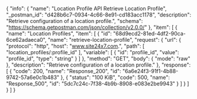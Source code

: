 {
  "info": {
    "name": "Location Profile API Retrieve Location Profile",
    "_postman_id": "d428b6c7-0934-4c66-8e91-cd183acc1178",
    "description": "Retrieve configuration of a location profile.",
    "schema": "https://schema.getpostman.com/json/collection/v2.0.0/"
  },
  "item": [
    {
      "name": "Location Profiles",
      "item": [
        {
          "id": "68d9ecd2-81ed-4df2-90ca-6ce62adaeca0",
          "name": "retrieve-location-profile",
          "request": {
            "url": {
              "protocol": "http",
              "host": "www.site24x7.com.",
              "path": [
                "location_profiles/:profile_id"
              ],
              "variable": [
                {
                  "id": "profile_id",
                  "value": "profile_id",
                  "type": "string"
                }
              ]
            },
            "method": "GET",
            "body": {
              "mode": "raw"
            },
            "description": "Retrieve configuration of a location profile."
          },
          "response": [
            {
              "code": 200,
              "name": "Response_200",
              "id": "6a6e24f3-91f1-4b88-9742-57a6e0c1b483"
            },
            {
              "status": "100 KiB",
              "code": 500,
              "name": "Response_500",
              "id": "5dc7c24c-7f38-4b9b-8908-e083e2be9943"
            }
          ]
        }
      ]
    }
  ]
}